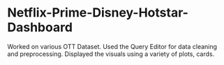 # Netflix-Prime-Disney-Hotstar-Dashboard
Worked on various OTT Dataset. Used the Query Editor for data cleaning and preprocessing. Displayed the visuals using a variety of plots, cards.
